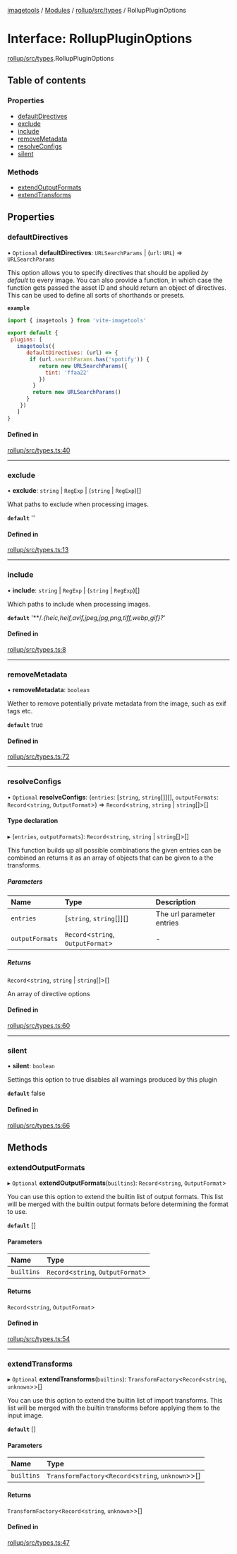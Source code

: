 [imagetools](../README.md) / [Modules](../modules.md) / [rollup/src/types](../modules/rollup_src_types.md) / RollupPluginOptions

# Interface: RollupPluginOptions

[rollup/src/types](../modules/rollup_src_types.md).RollupPluginOptions

## Table of contents

### Properties

- [defaultDirectives](rollup_src_types.RollupPluginOptions.md#defaultdirectives)
- [exclude](rollup_src_types.RollupPluginOptions.md#exclude)
- [include](rollup_src_types.RollupPluginOptions.md#include)
- [removeMetadata](rollup_src_types.RollupPluginOptions.md#removemetadata)
- [resolveConfigs](rollup_src_types.RollupPluginOptions.md#resolveconfigs)
- [silent](rollup_src_types.RollupPluginOptions.md#silent)

### Methods

- [extendOutputFormats](rollup_src_types.RollupPluginOptions.md#extendoutputformats)
- [extendTransforms](rollup_src_types.RollupPluginOptions.md#extendtransforms)

## Properties

### defaultDirectives

• `Optional` **defaultDirectives**: `URLSearchParams` \| (`url`: `URL`) => `URLSearchParams`

This option allows you to specify directives that should be applied _by default_ to every image.
You can also provide a function, in which case the function gets passed the asset ID and should return an object of directives.
This can be used to define all sorts of shorthands or presets.

**`example`**
```js
import { imagetools } from 'vite-imagetools'

export default {
 plugins: [
   imagetools({
      defaultDirectives: (url) => {
       if (url.searchParams.has('spotify')) {
          return new URLSearchParams({
            tint: 'ffaa22'
          })
        }
        return new URLSearchParams()
      }
    })
   ]
}
```

#### Defined in

[rollup/src/types.ts:40](https://github.com/JonasKruckenberg/imagetools/blob/a033017/packages/rollup/src/types.ts#L40)

___

### exclude

• **exclude**: `string` \| `RegExp` \| (`string` \| `RegExp`)[]

What paths to exclude when processing images.

**`default`** ''

#### Defined in

[rollup/src/types.ts:13](https://github.com/JonasKruckenberg/imagetools/blob/a033017/packages/rollup/src/types.ts#L13)

___

### include

• **include**: `string` \| `RegExp` \| (`string` \| `RegExp`)[]

Which paths to include when processing images.

**`default`** '**\/*.{heic,heif,avif,jpeg,jpg,png,tiff,webp,gif}?*'

#### Defined in

[rollup/src/types.ts:8](https://github.com/JonasKruckenberg/imagetools/blob/a033017/packages/rollup/src/types.ts#L8)

___

### removeMetadata

• **removeMetadata**: `boolean`

Wether to remove potentially private metadata from the image, such as exif tags etc.

**`default`** true

#### Defined in

[rollup/src/types.ts:72](https://github.com/JonasKruckenberg/imagetools/blob/a033017/packages/rollup/src/types.ts#L72)

___

### resolveConfigs

• `Optional` **resolveConfigs**: (`entries`: [`string`, `string`[]][], `outputFormats`: `Record`<`string`, `OutputFormat`\>) => `Record`<`string`, `string` \| `string`[]\>[]

#### Type declaration

▸ (`entries`, `outputFormats`): `Record`<`string`, `string` \| `string`[]\>[]

This function builds up all possible combinations the given entries can be combined
an returns it as an array of objects that can be given to a the transforms.

##### Parameters

| Name | Type | Description |
| :------ | :------ | :------ |
| `entries` | [`string`, `string`[]][] | The url parameter entries |
| `outputFormats` | `Record`<`string`, `OutputFormat`\> | - |

##### Returns

`Record`<`string`, `string` \| `string`[]\>[]

An array of directive options

#### Defined in

[rollup/src/types.ts:60](https://github.com/JonasKruckenberg/imagetools/blob/a033017/packages/rollup/src/types.ts#L60)

___

### silent

• **silent**: `boolean`

Settings this option to true disables all warnings produced by this plugin

**`default`** false

#### Defined in

[rollup/src/types.ts:66](https://github.com/JonasKruckenberg/imagetools/blob/a033017/packages/rollup/src/types.ts#L66)

## Methods

### extendOutputFormats

▸ `Optional` **extendOutputFormats**(`builtins`): `Record`<`string`, `OutputFormat`\>

You can use this option to extend the builtin list of output formats.
This list will be merged with the builtin output formats before determining the format to use.

**`default`** []

#### Parameters

| Name | Type |
| :------ | :------ |
| `builtins` | `Record`<`string`, `OutputFormat`\> |

#### Returns

`Record`<`string`, `OutputFormat`\>

#### Defined in

[rollup/src/types.ts:54](https://github.com/JonasKruckenberg/imagetools/blob/a033017/packages/rollup/src/types.ts#L54)

___

### extendTransforms

▸ `Optional` **extendTransforms**(`builtins`): `TransformFactory`<`Record`<`string`, `unknown`\>\>[]

You can use this option to extend the builtin list of import transforms.
This list will be merged with the builtin transforms before applying them to the input image.

**`default`** []

#### Parameters

| Name | Type |
| :------ | :------ |
| `builtins` | `TransformFactory`<`Record`<`string`, `unknown`\>\>[] |

#### Returns

`TransformFactory`<`Record`<`string`, `unknown`\>\>[]

#### Defined in

[rollup/src/types.ts:47](https://github.com/JonasKruckenberg/imagetools/blob/a033017/packages/rollup/src/types.ts#L47)
